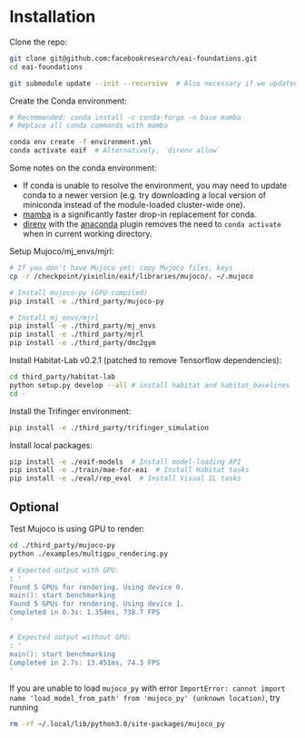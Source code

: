 # Installation

Clone the repo:

```bash
git clone git@github.com:facebookresearch/eai-foundations.git
cd eai-foundations

git submodule update --init --recursive  # Also necessary if we updated any submodules
```

Create the Conda environment:

```bash
# Recommended: conda install -c conda-forge -n base mamba
# Replace all conda commands with mamba

conda env create -f environment.yml
conda activate eaif  # Alternatively, `direnv allow`
```

Some notes on the conda environment:
- If conda is unable to resolve the environment, you may need to update conda to a newer version (e.g. try downloading a local version of miniconda instead of the module-loaded cluster-wide one).
- [mamba](https://github.com/mamba-org/mamba) is a significantly faster drop-in replacement for conda.
- [direnv](https://direnv.net/) with the [anaconda](https://github.com/direnv/direnv/wiki/Python#anaconda) plugin removes the need to `conda activate` when in current working directory.

Setup Mujoco/mj_envs/mjrl:

```bash
# If you don't have Mujoco yet: copy Mujoco files, keys
cp -r /checkpoint/yixinlin/eaif/libraries/mujoco/. ~/.mujoco

# Install mujoco-py (GPU-compiled)
pip install -e ./third_party/mujoco-py

# Install mj_envs/mjrl
pip install -e ./third_party/mj_envs
pip install -e ./third_party/mjrl
pip install -e ./third_party/dmc2gym
```


Install Habitat-Lab v0.2.1 (patched to remove Tensorflow dependencies):

```bash
cd third_party/habitat-lab
python setup.py develop --all # install habitat and habitat_baselines
cd -
```

Install the Trifinger environment:

```bash
pip install -e ./third_party/trifinger_simulation
```

Install local packages:


```bash
pip install -e ./eaif-models  # Install model-loading API
pip install -e ./train/mae-for-eai  # Install Habitat tasks
pip install -e ./eval/rep_eval  # Install Visual IL tasks
```

## Optional

Test Mujoco is using GPU to render:

```bash
cd ./third_party/mujoco-py
python ./examples/multigpu_rendering.py

# Expected output with GPU:
: '
Found 5 GPUs for rendering. Using device 0.
main(): start benchmarking                         
Found 5 GPUs for rendering. Using device 1.
Completed in 0.3s: 1.354ms, 738.7 FPS 
'

# Expected output without GPU:
: '
main(): start benchmarking                 
Completed in 2.7s: 13.451ms, 74.3 FPS
'
```

If you are unable to load `mujoco_py` with error `ImportError: cannot import name 'load_model_from_path' from 'mujoco_py' (unknown location)`, try running

```bash
rm -rf ~/.local/lib/python3.8/site-packages/mujoco_py
```
